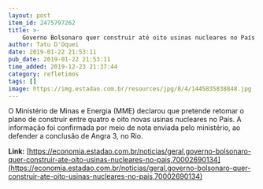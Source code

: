 ```yaml
---
layout: post
item_id: 2475797262
title: >-
    Governo Bolsonaro quer construir até oito usinas nucleares no País
author: Tatu D'Oquei
date: 2019-01-22 21:53:11
pub_date: 2019-01-22 21:53:11
time_added: 2019-12-23 21:37:44
category: refletimos
tags: []
image: https://img.estadao.com.br/resources/jpg/8/4/1445835838848.jpg
---
```


O Ministério de Minas e Energia (MME) declarou que pretende retomar o plano de construir entre quatro e oito novas usinas nucleares no País. A informação foi confirmada por meio de nota enviada pelo ministério, ao defender a conclusão de Angra 3, no Rio.

**Link:** [https://economia.estadao.com.br/noticias/geral,governo-bolsonaro-quer-construir-ate-oito-usinas-nucleares-no-pais,70002690134](https://economia.estadao.com.br/noticias/geral,governo-bolsonaro-quer-construir-ate-oito-usinas-nucleares-no-pais,70002690134)

